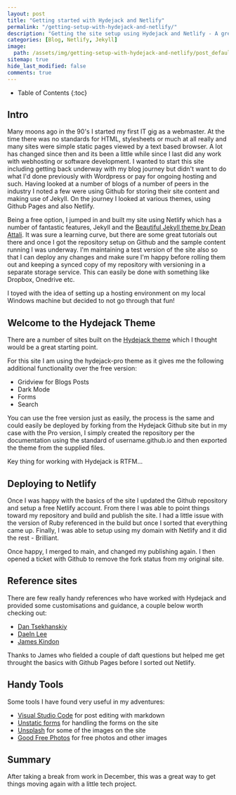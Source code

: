 ```yaml
---
layout: post
title: "Getting started with Hydejack and Netlify"
permalink: "/getting-setup-with-hydejack-and-netlify/"
description: "Getting the site setup using Hydejack and Netlify - A great way to start a new site and blog."
categories: [Blog, Netlify, Jekyll]
image:
  path: /assets/img/getting-setup-with-hydejack-and-netlify/post_default_image.jpg
sitemap: true
hide_last_modified: false
comments: true
---
```


<!--excerpt-->

-  Table of Contents
{:toc}

## Intro

Many moons ago in the 90's I started my first IT gig as a webmaster. At the time there was no standards for HTML, stylesheets or much at all really and many sites were simple static pages viewed by a text based browser. A lot has changed since then and its been a little while since I last did any work with webhosting or software development. I wanted to start this site including getting back underway with my blog journey but didn't want to do what I'd done previously with Wordpress or pay for ongoing hosting and such. Having looked at a number of blogs of a number of peers in the industry I noted a few were using Github for storing their site content and making use of Jekyll. On the journey I looked at various themes, using Github Pages and also Netlify. 

Being a free option, I jumped in and built my site using Netlify which has a number of fantastic features, Jekyll and the [Beautiful Jekyll theme by Dean Attali](https://beautifuljekyll.com/). It was sure a learning curve, but there are some great tutorials out there and once I got the repository setup on Github and the sample content running I was underway. I'm maintaining a test version of the site also so that I can deploy any changes and make sure I'm happy before rolling them out and keeping a synced copy of my repository with versioning in a separate storage service. This can easily be done with something like Dropbox, Onedrive etc.

I toyed with the idea of setting up a hosting environment on my local Windows machine but decided to not go through that fun!

## Welcome to the Hydejack Theme

There are a number of sites built on the [Hydejack theme](https://hydejack.com/) which I thought would be a great starting point.  

For this site I am using the hydejack-pro theme as it gives me the following additional functionality over the free version:

-  Gridview for Blogs Posts
-  Dark Mode
-  Forms
-  Search

You can use the free version just as easily, the process is the same and could easily be deployed by forking from the Hydejack Github site but in my case with the Pro version, I simply created the repository per the documentation using the standard of username.github.io and then exported the theme from the supplied files.

Key thing for working with Hydejack is RTFM...

## Deploying to Netlify

Once I was happy with the basics of the site I updated the Github repository and setup a free Netlify account. From there I was able to point things toward my repository and build and publish the site. I had a little issue with the version of Ruby referenced in the build but once I sorted that everything came up. Finally, I was able to setup using my domain with Netlify and it did the rest - Brilliant.

Once happy, I merged to main, and changed my publishing again. I then opened a ticket with Github to remove the fork status from my original site.

## Reference sites

There are few really handy references who have worked with Hydejack and provided some customisations and guidance, a couple below worth checking out:

-  [Dan Tsekhanskiy](https://tseknet.com/blog/startblogging)
-  [DaeIn Lee](https://lazyren.github.io/devlog/how-i-customized-hydejack-theme.html)
-  [James Kindon](https://jkindon.com/)

Thanks to James who fielded a couple of daft questions but helped me get throught the basics with Github Pages before I sorted out Netlify.

## Handy Tools

Some tools I have found very useful in my adventures:

-  [Visual Studio Code](https://code.visualstudio.com/) for post editing with markdown
-  [Unstatic forms](https://un-static.com/) for handling the forms on the site
-  [Unsplash](https://unsplash.com/) for some of the images on the site
-  [Good Free Photos](https://www.goodfreephotos.com/) for free photos and other images

## Summary

After taking a break from work in December, this was a great way to get things moving again with a little tech project.